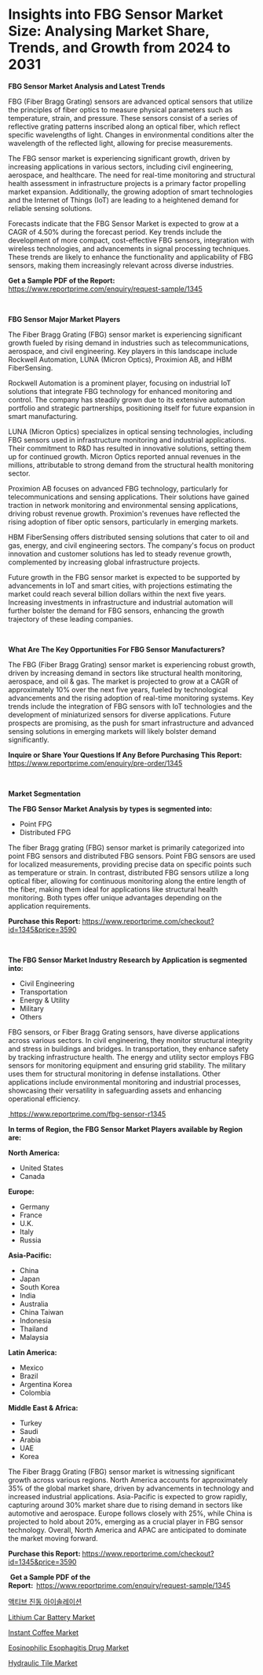 <p><h1>Insights into FBG Sensor Market Size: Analysing Market Share, Trends, and Growth from 2024 to 2031</h1></p><p><strong>FBG Sensor Market Analysis and Latest Trends</strong></p>
<p><p>FBG (Fiber Bragg Grating) sensors are advanced optical sensors that utilize the principles of fiber optics to measure physical parameters such as temperature, strain, and pressure. These sensors consist of a series of reflective grating patterns inscribed along an optical fiber, which reflect specific wavelengths of light. Changes in environmental conditions alter the wavelength of the reflected light, allowing for precise measurements.</p><p>The FBG sensor market is experiencing significant growth, driven by increasing applications in various sectors, including civil engineering, aerospace, and healthcare. The need for real-time monitoring and structural health assessment in infrastructure projects is a primary factor propelling market expansion. Additionally, the growing adoption of smart technologies and the Internet of Things (IoT) are leading to a heightened demand for reliable sensing solutions.</p><p>Forecasts indicate that the FBG Sensor Market is expected to grow at a CAGR of 4.50% during the forecast period. Key trends include the development of more compact, cost-effective FBG sensors, integration with wireless technologies, and advancements in signal processing techniques. These trends are likely to enhance the functionality and applicability of FBG sensors, making them increasingly relevant across diverse industries.</p></p>
<p><strong>Get a Sample PDF of the Report:&nbsp;</strong> <a href="https://www.reportprime.com/enquiry/request-sample/1345">https://www.reportprime.com/enquiry/request-sample/1345</a></p>
<p>&nbsp;</p>
<p><strong>FBG Sensor Major Market Players</strong></p>
<p><p>The Fiber Bragg Grating (FBG) sensor market is experiencing significant growth fueled by rising demand in industries such as telecommunications, aerospace, and civil engineering. Key players in this landscape include Rockwell Automation, LUNA (Micron Optics), Proximion AB, and HBM FiberSensing.</p><p>Rockwell Automation is a prominent player, focusing on industrial IoT solutions that integrate FBG technology for enhanced monitoring and control. The company has steadily grown due to its extensive automation portfolio and strategic partnerships, positioning itself for future expansion in smart manufacturing.</p><p>LUNA (Micron Optics) specializes in optical sensing technologies, including FBG sensors used in infrastructure monitoring and industrial applications. Their commitment to R&D has resulted in innovative solutions, setting them up for continued growth. Micron Optics reported annual revenues in the millions, attributable to strong demand from the structural health monitoring sector.</p><p>Proximion AB focuses on advanced FBG technology, particularly for telecommunications and sensing applications. Their solutions have gained traction in network monitoring and environmental sensing applications, driving robust revenue growth. Proximion's revenues have reflected the rising adoption of fiber optic sensors, particularly in emerging markets.</p><p>HBM FiberSensing offers distributed sensing solutions that cater to oil and gas, energy, and civil engineering sectors. The company's focus on product innovation and customer solutions has led to steady revenue growth, complemented by increasing global infrastructure projects.</p><p>Future growth in the FBG sensor market is expected to be supported by advancements in IoT and smart cities, with projections estimating the market could reach several billion dollars within the next five years. Increasing investments in infrastructure and industrial automation will further bolster the demand for FBG sensors, enhancing the growth trajectory of these leading companies.</p></p>
<p>&nbsp;</p>
<p><strong>What Are The Key Opportunities For FBG Sensor Manufacturers?</strong></p>
<p><p>The FBG (Fiber Bragg Grating) sensor market is experiencing robust growth, driven by increasing demand in sectors like structural health monitoring, aerospace, and oil & gas. The market is projected to grow at a CAGR of approximately 10% over the next five years, fueled by technological advancements and the rising adoption of real-time monitoring systems. Key trends include the integration of FBG sensors with IoT technologies and the development of miniaturized sensors for diverse applications. Future prospects are promising, as the push for smart infrastructure and advanced sensing solutions in emerging markets will likely bolster demand significantly.</p></p>
<p><strong>Inquire or Share Your Questions If Any Before Purchasing This Report:</strong> <a href="https://www.reportprime.com/enquiry/pre-order/1345">https://www.reportprime.com/enquiry/pre-order/1345</a></p>
<p>&nbsp;</p>
<p><strong>Market Segmentation</strong></p>
<p><strong>The FBG Sensor Market Analysis by types is segmented into:</strong></p>
<p><ul><li>Point FPG</li><li>Distributed FPG</li></ul></p>
<p><p>The fiber Bragg grating (FBG) sensor market is primarily categorized into point FBG sensors and distributed FBG sensors. Point FBG sensors are used for localized measurements, providing precise data on specific points such as temperature or strain. In contrast, distributed FBG sensors utilize a long optical fiber, allowing for continuous monitoring along the entire length of the fiber, making them ideal for applications like structural health monitoring. Both types offer unique advantages depending on the application requirements.</p></p>
<p><strong>Purchase this Report:&nbsp;</strong><a href="https://www.reportprime.com/checkout?id=1345&price=3590">https://www.reportprime.com/checkout?id=1345&price=3590</a></p>
<p>&nbsp;</p>
<p><strong>The FBG Sensor Market Industry Research by Application is segmented into:</strong></p>
<p><ul><li>Civil Engineering</li><li>Transportation</li><li>Energy & Utility</li><li>Military</li><li>Others</li></ul></p>
<p><p>FBG sensors, or Fiber Bragg Grating sensors, have diverse applications across various sectors. In civil engineering, they monitor structural integrity and stress in buildings and bridges. In transportation, they enhance safety by tracking infrastructure health. The energy and utility sector employs FBG sensors for monitoring equipment and ensuring grid stability. The military uses them for structural monitoring in defense installations. Other applications include environmental monitoring and industrial processes, showcasing their versatility in safeguarding assets and enhancing operational efficiency.</p></p>
<p><a href="https://www.reportprime.com/fbg-sensor-r1345">&nbsp;https://www.reportprime.com/fbg-sensor-r1345</a></p>
<p><strong>In terms of Region, the FBG Sensor Market Players available by Region are:</strong></p>
<p>
    <p> <strong> North America: </strong>
        <ul>
            <li>United States</li>
            <li>Canada</li>
        </ul>
        </p> 
    <p> <strong> Europe: </strong>
        <ul>
            <li>Germany</li>
            <li>France</li>
            <li>U.K.</li>
            <li>Italy</li>
            <li>Russia</li>
        </ul>
        </p> 
    <p> <strong> Asia-Pacific: </strong>
        <ul>
            <li>China</li>
            <li>Japan</li>
            <li>South Korea</li>
            <li>India</li>
            <li>Australia</li>
            <li>China Taiwan</li>
            <li>Indonesia</li>
            <li>Thailand</li>
            <li>Malaysia</li>
        </ul>
        </p> 
    <p> <strong> Latin America: </strong>
        <ul>
            <li>Mexico</li>
            <li>Brazil</li>
            <li>Argentina Korea</li>
            <li>Colombia</li>
        </ul>
        </p> 
    <p> <strong> Middle East & Africa: </strong>
        <ul>
            <li>Turkey</li>
            <li>Saudi</li>
            <li>Arabia</li>
            <li>UAE</li>
            <li>Korea</li>
        </ul>
    </p>
    </p>
<p><p>The Fiber Bragg Grating (FBG) sensor market is witnessing significant growth across various regions. North America accounts for approximately 35% of the global market share, driven by advancements in technology and increased industrial applications. Asia-Pacific is expected to grow rapidly, capturing around 30% market share due to rising demand in sectors like automotive and aerospace. Europe follows closely with 25%, while China is projected to hold about 20%, emerging as a crucial player in FBG sensor technology. Overall, North America and APAC are anticipated to dominate the market moving forward.</p></p>
<p><strong>Purchase this Report: </strong><a href="https://www.reportprime.com/checkout?id=1345&price=3590">https://www.reportprime.com/checkout?id=1345&price=3590</a></p>
<p>&nbsp;<strong>Get a Sample PDF of the Report:&nbsp;&nbsp;</strong><a href="https://www.reportprime.com/enquiry/request-sample/1345">https://www.reportprime.com/enquiry/request-sample/1345</a></p>
<p><strong></strong></p>
<p><p><a href="https://medium.com/@petbigbeepjn/%EA%B8%80%EB%A1%9C%EB%B2%8C-%EB%8A%A5%EB%8F%99-%EC%A7%84%EB%8F%99-%EC%B0%A8%EB%8B%A8-%EC%8B%9C%EC%9E%A5-%EB%B6%84%EC%84%9D-%EB%8F%99%ED%96%A5-%EC%98%88%EC%B8%A1-%EB%B0%8F-%EC%84%B1%EC%9E%A5-%EA%B8%B0%ED%9A%8C-2024-2031-121%ED%8E%98%EC%9D%B4%EC%A7%80-%EB%B3%B4%EA%B3%A0%EC%84%9C-7a5b14ed0f98">액티브 진동 아이솔레이션</a></p><p><a href="https://www.linkedin.com/pulse/lithium-car-battery-market-industry-trends-forecast-period-from-zbvfc?trackingId=Te6r%2B6j7T8KeeaQv2VfMcg%3D%3D">Lithium Car Battery Market</a></p><p><a href="https://medium.com/@jeniw10236654655/analyzing-instant-coffee-market-dynamics-and-growth-drivers-and-forecasted-for-period-from-2024-to-fb1404aa4f97">Instant Coffee Market</a></p><p><a href="https://medium.com/@peterm12562/global-perspectives-on-eosinophilic-esophagitis-drug-market-trends-and-forecast-2024-2031-554b84f908e6">Eosinophilic Esophagitis Drug Market</a></p><p><a href="https://www.linkedin.com/pulse/hydraulic-tile-market-outlook-complete-industry-analysis-2024-8whif?trackingId=bS0lLL89Qe%2BcHVnlgI4Alg%3D%3D">Hydraulic Tile Market</a></p></p>